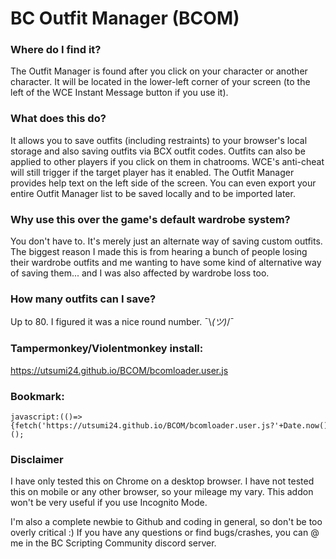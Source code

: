 # BC Outfit Manager (BCOM)

### Where do I find it?
The Outfit Manager is found after you click on your character or another character.  It will be located in the lower-left corner of your screen (to the left of the WCE Instant Message button if you use it).

### What does this do?
It allows you to save outfits (including restraints) to your browser's local storage and also saving outfits via BCX outfit codes.  Outfits can also be applied to other players if you click on them in chatrooms. WCE's anti-cheat will still trigger if the target player has it enabled. The Outfit Manager provides help text on the left side of the screen. You can even export your entire Outfit Manager list to be saved locally and to be imported later.

### Why use this over the game's default wardrobe system?
You don't have to. It's merely just an alternate way of saving custom outfits. The biggest reason I made this is from hearing a bunch of people losing their wardrobe outfits and me wanting to have some kind of alternative way of saving them... and I was also affected by wardrobe loss too.

### How many outfits can I save?
Up to 80.  I figured it was a nice round number. ¯\\_(ツ)_/¯

### Tampermonkey/Violentmonkey install:
https://utsumi24.github.io/BCOM/bcomloader.user.js

### Bookmark:
```
javascript:(()=>{fetch('https://utsumi24.github.io/BCOM/bcomloader.user.js?'+Date.now()).then(r=>r.text()).then(r=>eval(r));})();
```

### Disclaimer
I have only tested this on Chrome on a desktop browser.  I have not tested this on mobile or any other browser, so your mileage my vary. This addon won't be very useful if you use Incognito Mode.

I'm also a complete newbie to Github and coding in general, so don't be too overly critical :)
If you have any questions or find bugs/crashes, you can @ me in the BC Scripting Community discord server.

